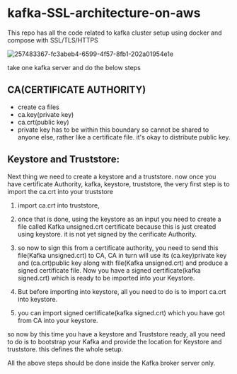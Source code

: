 # kafka-SSL-architecture-on-aws

This repo has all the code related to kafka cluster setup using docker and compose with SSL/TLS/HTTPS

![257483367-fc3abeb4-6599-4f57-8fb1-202a01954e1e](https://github.com/user-attachments/assets/a4ddd7a7-b913-4ce2-9732-5b101890109e)



take one kafka server and do the below steps


CA(CERTIFICATE AUTHORITY)
-------------------------
- create ca files
- ca.key(private key)
- ca.crt(public key)
- private key has to be within this boundary so cannot be shared to anyone else, rather like a certificate file. it's okay to distribute public key.

Keystore and Truststore:
------------------------
Next thing we need to create a keystore and a truststore.
now once you have certificate Authority, kafka, keystore, truststore, the very first step is to import the ca.crt into your truststore

1. import ca.crt into truststore,

2. once that is done, using the keystore as an input you need to create a file called Kafka unsigned.crt certificate because this is just
created using keystore. it is not yet signed by the cerificate Authority.

3. so now to sign this from a certificate authority, you need to send this file(Kafka unsigned.crt) to CA, CA in turn will use its (ca.key)private key and (ca.crt)public key along with file(Kafka unsigned.crt) and produce a signed certificate file. Now you have a signed certificate(kafka signed.crt) which is ready to be imported into your Keystore.

4. But before importing into keystore, all you need to do is to import ca.crt into keystore.

5. you can import signed certificate(kafka signed.crt) which you have got from CA into your keystore.

so now by this time you have a keystore and Truststore ready, all you need to do is to bootstrap your Kafka and provide the location for Keystore and truststore.
this defines the whole setup.

All the above steps should be done inside the Kafka broker server only.
